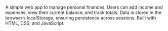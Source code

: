 A simple web app to manage personal finances. Users can add income and expenses, view their current balance, and track totals.
Data is stored in the browser’s localStorage, ensuring persistence across sessions. Built with HTML, CSS, and JavaScript.
